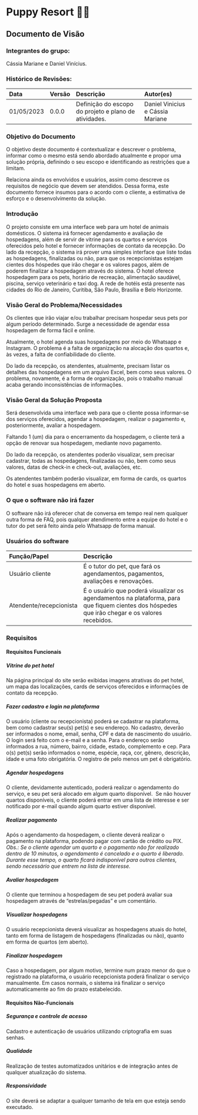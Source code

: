 # Puppy Resort 🐾🌴

## Documento de Visão

### Integrantes do grupo:

Cássia Mariane e Daniel Vinícius.


### Histórico de Revisões:

| Data       | Versão | Descrição                                             | Autor(es)                        |
|:-----------|:------ |:----------------------------------------------------- |:-------------------------------- | 
| 01/05/2023 | 0.0.0  | Definição do escopo do projeto e plano de atividades. | Daniel Vinicius e Cássia Mariane |


### Objetivo do Documento

O objetivo deste documento é contextualizar e descrever o problema, informar como o mesmo está sendo abordado atualmente e propor uma solução própria, definindo o seu escopo e identificando as restrições que a limitam.

Relaciona ainda os envolvidos e usuários, assim como descreve os requisitos de negócio que devem ser atendidos. Dessa forma, este documento fornece insumos para o acordo com o cliente, a estimativa de esforço e o desenvolvimento da solução.


### Introdução

O projeto consiste em uma interface web para um hotel de animais domésticos. O sistema irá fornecer agendamento e avaliação de hospedagens, além de servir de vitrine para os quartos e serviços oferecidos pelo hotel e fornecer informações de contato da recepção. Do lado da recepção, o sistema irá prover uma simples interface que liste todas as hospedagens, finalizadas ou não, para que os recepcionistas estejam cientes dos hóspedes que irão chegar e os valores pagos, além de poderem finalizar a hospedagem através do sistema. O hotel oferece hospedagem para os pets, horário de recreação, alimentação saudável, piscina, serviço veterinário e taxi dog. A rede de hotéis está presente nas cidades do Rio de Janeiro, Curitiba, São Paulo, Brasília e Belo Horizonte.


### Visão Geral do Problema/Necessidades

Os clientes que irão viajar e/ou trabalhar precisam hospedar seus pets por algum período determinado. Surge a necessidade de agendar essa hospedagem de forma fácil e online.

Atualmente, o hotel agenda suas hospedagens por meio do Whatsapp e Instagram. O problema é a falta de organização na alocação dos quartos e, às vezes, a falta de confiabilidade do cliente.

Do lado da recepção, os atendentes, atualmente, precisam listar os detalhes das hospedagens em um arquivo Excel, bem como seus valores. O problema, novamente, é a forma de organização, pois o trabalho manual acaba gerando inconsistências de informações.


### Visão Geral da Solução Proposta

Será desenvolvida uma interface web para que o cliente possa informar-se dos serviços oferecidos, agendar a hospedagem, realizar o pagamento e, posteriormente, avaliar a hospedagem.

Faltando 1 (um) dia para o encerramento da hospedagem, o cliente terá a opção de renovar sua hospedagem, mediante novo pagamento.

Do lado da recepção, os atendentes poderão visualizar, sem precisar cadastrar, todas as hospedagens, finalizadas ou não, bem como seus valores, datas de check-in e check-out, avaliações, etc.

Os atendentes também poderão visualizar, em forma de cards, os quartos do hotel e suas hospedagens em aberto.


### O que o software não irá fazer

O software não irá oferecer chat de conversa em tempo real nem qualquer outra forma de FAQ, pois qualquer atendimento entre a equipe do hotel e o tutor do pet será feito ainda pelo Whatsapp de forma manual.


### Usuários do software

| Função/Papel            | Descrição                                                                                                                                     |
|:----------------------- |:--------------------------------------------------------------------------------------------------------------------------------------------- |
| Usuário cliente         | É o tutor do pet, que fará os agendamentos, pagamentos, avaliações e renovações.                                                              |
| Atendente/recepcionista | É o usuário que poderá visualizar os agendamentos na plataforma, para que fiquem cientes dos hóspedes que irão chegar e os valores recebidos. |


### Requisitos

#### Requisitos Funcionais

##### Vitrine do pet hotel
Na página principal do site serão exibidas imagens atrativas do pet hotel, um mapa das localizações, cards de serviços oferecidos e informações de contato da recepção.

##### Fazer cadastro e login na plataforma
O usuário (cliente ou recepcionista) poderá se cadastrar na plataforma, bem como cadastrar seu(s) pet(s) e seu endereço. No cadastro, deverão ser informados o nome, email, senha, CPF e data de nascimento do usuário. O login será feito com o e-mail e a senha.
Para o endereço serão informados a rua, número, bairro, cidade, estado, complemento e cep.
Para o(s) pet(s) serão informados o nome, espécie, raça, cor, gênero, descrição, idade e uma foto obrigatória. O registro de pelo menos um pet é obrigatório.

##### Agendar hospedagens
O cliente, devidamente autenticado, poderá realizar o agendamento do serviço, e seu pet será alocado em algum quarto disponível.  Se não houver quartos disponíveis, o cliente poderá entrar em uma lista de interesse e ser notificado por e-mail quando algum quarto estiver disponível.

##### Realizar pagamento
Após o agendamento da hospedagem, o cliente deverá realizar o pagamento na plataforma, podendo pagar com cartão de crédito ou PIX.
*Obs.: Se o cliente agendar um quarto e o pagamento não for realizado dentro de 10 minutos, o agendamento é cancelado e o quarto é liberado. Durante esse tempo, o quarto ficará indisponível para outros clientes, sendo necessário que entrem na lista de interesse.*

##### Avaliar hospedagem
O cliente que terminou a hospedagem de seu pet poderá avaliar sua hospedagem através de “estrelas/pegadas” e um comentário.

##### Visualizar hospedagens
O usuário recepcionista deverá visualizar as hospedagens atuais do hotel, tanto em forma de listagem de hospedagens (finalizadas ou não), quanto em forma de quartos (em aberto).

##### Finalizar hospedagem
Caso a hospedagem, por algum motivo, termine num prazo menor do que o registrado na plataforma, o usuário recepcionista poderá finalizar o serviço manualmente. Em casos normais, o sistema irá finalizar o serviço automaticamente ao fim do prazo estabelecido.


#### Requisitos Não-Funcionais

##### Segurança e controle de acesso
Cadastro e autenticação de usuários utilizando criptografia em suas senhas.

##### Qualidade
Realização de testes automatizados unitários e de integração antes de qualquer atualização do sistema.

##### Responsividade
O site deverá se adaptar a qualquer tamanho de tela em que esteja sendo executado.
